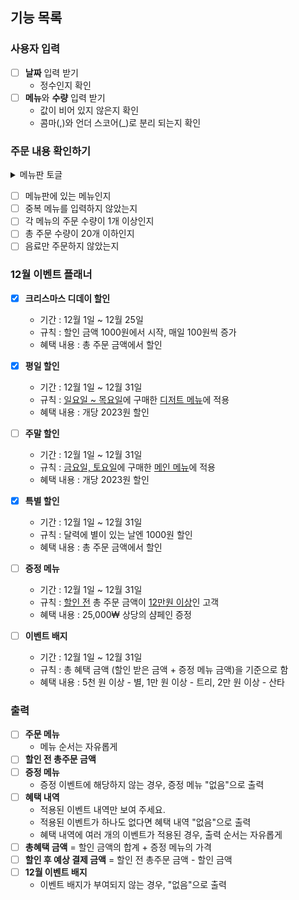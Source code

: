 ## 기능 목록

### 사용자 입력

- [ ] **날짜** 입력 받기
  - 정수인지 확인
- [ ] **메뉴**와 **수량** 입력 받기
  - 값이 비어 있지 않은지 확인
  - 콤마(,)와 언더 스코어(_)로 분리 되는지 확인

### 주문 내용 확인하기
<details>
<summary> 메뉴판 토글</summary>
<div markdown="1">

```
<애피타이저> : 양송이수프(6,000), 타파스(5,500), 시저샐러드(8,000)
<메인> : 티본스테이크(55,000), 바비큐립(54,000), 해산물파스타(35,000), 크리스마스파스타(25,000)
<디저트> : 초코케이크(15,000), 아이스크림(5,000)
<음료> : 제로콜라(3,000), 레드와인(60,000), 샴페인(25,000)
```

</div>
</details>

- [ ] 메뉴판에 있는 메뉴인지
- [ ] 중복 메뉴를 입력하지 않았는지
- [ ] 각 메뉴의 주문 수량이 1개 이상인지
- [ ] 총 주문 수량이 20개 이하인지
- [ ] 음료만 주문하지 않았는지

### 12월 이벤트 플래너

- [x] **크리스마스 디데이 할인**
    - 기간 : 12월 1일 ~ 12월 25일
    - 규칙 : 할인 금액 1000원에서 시작, 매일 100원씩 증가
    - 혜택 내용 : 총 주문 금액에서 할인


- [x] **평일 할인**
    - 기간 : 12월 1일 ~ 12월 31일
    - 규칙 : <U>일요일 ~ 목요일</U>에 구매한 <U>디저트 메뉴</U>에 적용
    - 혜택 내용 : 개당 2023원 할인


- [ ] **주말 할인**
    - 기간 : 12월 1일 ~ 12월 31일
    - 규칙 : <U>금요일, 토요일</U>에 구매한 <U>메인 메뉴</U>에 적용
    - 혜택 내용 : 개당 2023원 할인


- [x] **특별 할인**
    - 기간 : 12월 1일 ~ 12월 31일
    - 규칙 : 달력에 별이 있는 날엔 1000원 할인
    - 혜택 내용 : 총 주문 금액에서 할인


- [ ] **증정 메뉴**
    - 기간 : 12월 1일 ~ 12월 31일
    - 규칙 : <U>할인 전</U> 총 주문 금액이 <U>12만원 이상</U>인 고객
    - 혜택 내용 : 25,000₩ 상당의 샴페인 증정


- [ ] **이벤트 배지**
    - 기간 : 12월 1일 ~ 12월 31일
    - 규칙 : 총 혜택 금액 (할인 받은 금액 + 증정 메뉴 금액)을 기준으로 함
    - 혜택 내용 : 5천 원 이상 - 별, 1만 원 이상 - 트리, 2만 원 이상 - 산타

### 출력
- [ ] **주문 메뉴**
  - 메뉴 순서는 자유롭게
- [ ] **할인 전 총주문 금액**
- [ ] **증정 메뉴**
  - 증정 이벤트에 해당하지 않는 경우, 증정 메뉴 "없음"으로 출력
- [ ] **혜택 내역**
  - 적용된 이벤트 내역만 보여 주세요.
  - 적용된 이벤트가 하나도 없다면 혜택 내역 "없음"으로 출력
  - 혜택 내역에 여러 개의 이벤트가 적용된 경우, 출력 순서는 자유롭게
- [ ] **총혜택 금액** = 할인 금액의 합계 + 증정 메뉴의 가격
- [ ] **할인 후 예상 결제 금액** = 할인 전 총주문 금액 - 할인 금액
- [ ] **12월 이벤트 배지**
  - 이벤트 배지가 부여되지 않는 경우, "없음"으로 출력